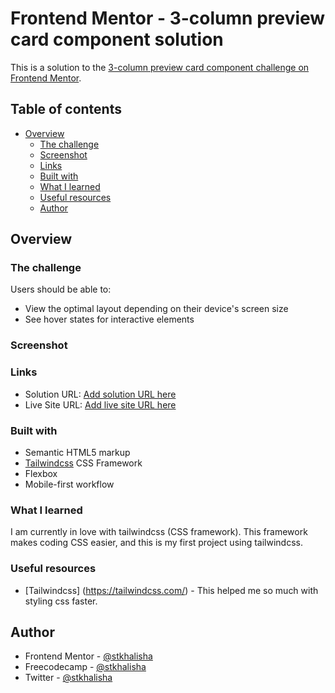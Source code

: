 # Frontend Mentor - 3-column preview card component solution

This is a solution to the [3-column preview card component challenge on Frontend Mentor](https://www.frontendmentor.io/challenges/3column-preview-card-component-pH92eAR2-).

## Table of contents

- [Overview](#overview)
  - [The challenge](#the-challenge)
  - [Screenshot](#screenshot)
  - [Links](#links)
  - [Built with](#built-with)
  - [What I learned](#what-i-learned)
  - [Useful resources](#useful-resources)
  - [Author](#author)

## Overview

### The challenge

Users should be able to:

- View the optimal layout depending on their device's screen size
- See hover states for interactive elements

### Screenshot

### Links

- Solution URL: [Add solution URL here](https://your-solution-url.com)
- Live Site URL: [Add live site URL here](https://your-live-site-url.com)

### Built with

- Semantic HTML5 markup
- [Tailwindcss](https://tailwindcss.com/) CSS Framework
- Flexbox
- Mobile-first workflow

### What I learned

I am currently in love with tailwindcss (CSS framework). This framework makes coding CSS easier, and this is my first project using tailwindcss.

### Useful resources

- [Tailwindcss] (https://tailwindcss.com/) - This helped me so much with styling css faster.

## Author

- Frontend Mentor - [@stkhalisha](https://www.frontendmentor.io/profile/stkhalisha)
- Freecodecamp - [@stkhalisha](https://www.freecodecamp.org/stkhalisha)
- Twitter - [@stkhalisha](https://www.twitter.com/stkhalisha)
